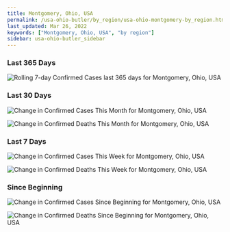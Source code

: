 ```yaml
---
title: Montgomery, Ohio, USA
permalink: /usa-ohio-butler/by_region/usa-ohio-montgomery-by_region.html
last_updated: Mar 26, 2022
keywords: ["Montgomery, Ohio, USA", "by region"]
sidebar: usa-ohio-butler_sidebar
---
```


<h3>Last 365 Days</h3>

![Rolling 7-day Confirmed Cases last 365 days for Montgomery, Ohio, USA](/covid_tracker/images/graphs/usa-ohio-montgomery-weekly_totals_graph.png)

<h3>Last 30 Days</h3>

![Change in Confirmed Cases This Month for Montgomery, Ohio, USA](/covid_tracker/images/graphs/usa-ohio-montgomery-delta_confirmed-30_days_graph.png)

![Change in Confirmed Deaths This Month for Montgomery, Ohio, USA](/covid_tracker/images/graphs/usa-ohio-montgomery-delta_deaths-30_days_graph.png)

<h3>Last 7 Days</h3>

![Change in Confirmed Cases This Week for Montgomery, Ohio, USA](/covid_tracker/images/graphs/usa-ohio-montgomery-delta_confirmed-7_days_graph.png)

![Change in Confirmed Deaths This Week for Montgomery, Ohio, USA](/covid_tracker/images/graphs/usa-ohio-montgomery-delta_deaths-7_days_graph.png)

<h3>Since Beginning</h3>

![Change in Confirmed Cases Since Beginning for Montgomery, Ohio, USA](/covid_tracker/images/graphs/usa-ohio-montgomery-delta_confirmed-since_beginning_graph.png)

![Change in Confirmed Deaths Since Beginning for Montgomery, Ohio, USA](/covid_tracker/images/graphs/usa-ohio-montgomery-delta_deaths-since_beginning_graph.png)
